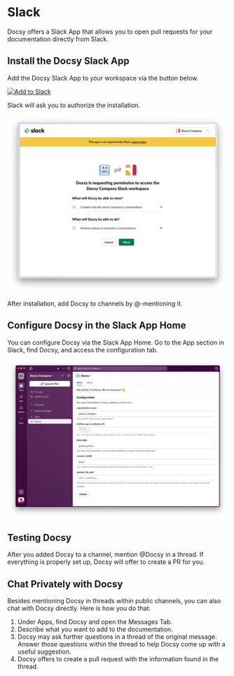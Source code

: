 # Slack

Docsy offers a Slack App that allows you to open pull requests for your documentation directly from Slack.

## Install the Docsy Slack App

Add the Docsy Slack App to your workspace via the button below.

<a href="https://app.getdocsy.com/slack/install">
    <img 
        alt="Add to Slack" 
        height="40" 
        width="139" 
        src="https://platform.slack-edge.com/img/add_to_slack.png" 
        srcSet="https://platform.slack-edge.com/img/add_to_slack.png 1x, https://platform.slack-edge.com/img/add_to_slack@2x.png 2x" 
    />
</a>
<p>
</p>


Slack will ask you to authorize the installation.

![Install Slack App](install-slack-app.png)

After installation, add Docsy to channels by @-mentioning it.


## Configure Docsy in the Slack App Home

You can configure Docsy via the Slack App Home. Go to the App section in Slack, find Docsy, and access the configuration tab.

![Configure Docsy](app-home-configuration.png)

## Testing Docsy

After you added Docsy to a channel, mention @Docsy in a thread. If everything is properly set up, Docsy will offer to create a PR for you.

## Chat Privately with Docsy

Besides mentioning Docsy in threads within public channels, you can also chat with Docsy directly. Here is how you do that:
1. Under Apps, find Docsy and open the Messages Tab.
2. Describe what you want to add to the documentation.
3. Docsy may ask further questions in a thread of the original message. Answer those questions within the thread to help Docsy come up with a useful suggestion.
4. Docsy offers to create a pull request with the information found in the thread.  

